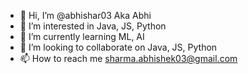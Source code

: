 - 👋 Hi, I’m @abhishar03 Aka Abhi
- 👀 I’m interested in Java, JS, Python
- 🌱 I’m currently learning ML, AI
- 💞️ I’m looking to collaborate on Java, JS, Python
- 📫 How to reach me sharma.abhishek03@gmail.com

<!---
abhishar03/abhishar03 is a ✨ special ✨ repository because its `README.md` (this file) appears on your GitHub profile.
You can click the Preview link to take a look at your changes.
--->
